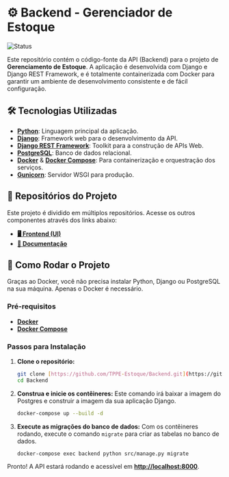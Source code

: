 # ⚙️ Backend - Gerenciador de Estoque

![Status](https://img.shields.io/badge/status-em--desenvolvimento-yellow)

Este repositório contém o código-fonte da API (Backend) para o projeto de **Gerenciamento de Estoque**. A aplicação é desenvolvida com Django e Django REST Framework, e é totalmente containerizada com Docker para garantir um ambiente de desenvolvimento consistente e de fácil configuração.

## 🛠️ Tecnologias Utilizadas

-   **[Python](https://www.python.org/)**: Linguagem principal da aplicação.
-   **[Django](https://www.djangoproject.com/)**: Framework web para o desenvolvimento da API.
-   **[Django REST Framework](https://www.django-rest-framework.org/)**: Toolkit para a construção de APIs Web.
-   **[PostgreSQL](https://www.postgresql.org/)**: Banco de dados relacional.
-   **[Docker](https://www.docker.com/)** & **[Docker Compose](https://docs.docker.com/compose/)**: Para containerização e orquestração dos serviços.
-   **[Gunicorn](https://gunicorn.org/)**: Servidor WSGI para produção.

## 🔗 Repositórios do Projeto

Este projeto é dividido em múltiplos repositórios. Acesse os outros componentes através dos links abaixo:

-   **[🖥️ Frontend (UI)](https://github.com/TPPE-Estoque/Frontend)**
-   **[📄 Documentação](https://github.com/TPPE-Estoque/Doc)**

## 🚀 Como Rodar o Projeto

Graças ao Docker, você não precisa instalar Python, Django ou PostgreSQL na sua máquina. Apenas o Docker é necessário.

### Pré-requisitos

-   **[Docker](https://docs.docker.com/get-docker/)**
-   **[Docker Compose](https://docs.docker.com/compose/install/)**

### Passos para Instalação

1.  **Clone o repositório:**
    ```bash
    git clone [https://github.com/TPPE-Estoque/Backend.git](https://github.com/TPPE-Estoque/Backend.git)
    cd Backend
    ```

2.  **Construa e inicie os contêineres:**
    Este comando irá baixar a imagem do Postgres e construir a imagem da sua aplicação Django.
    ```bash
    docker-compose up --build -d
    ```

3.  **Execute as migrações do banco de dados:**
    Com os contêineres rodando, execute o comando `migrate` para criar as tabelas no banco de dados.
    ```bash
    docker-compose exec backend python src/manage.py migrate
    ```

Pronto! A API estará rodando e acessível em **[http://localhost:8000](http://localhost:8000)**.

